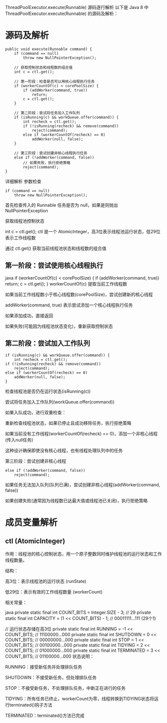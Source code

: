 ThreadPoolExecutor.execute(Runnable) 源码逐行解析
以下是 Java 8 中 ThreadPoolExecutor.execute(Runnable) 的源码及解析：
# 源码及解析
```
public void execute(Runnable command) {
    if (command == null)
        throw new NullPointerException();

    // 获取控制状态和线程数的组合值
    int c = ctl.get();
    
    // 第一阶段：检查是否可以用核心线程执行任务
    if (workerCountOf(c) < corePoolSize) {
        if (addWorker(command, true))
            return;
        c = ctl.get();
    }
    
    // 第二阶段：尝试将任务加入工作队列
    if (isRunning(c) && workQueue.offer(command)) {
        int recheck = ctl.get();
        if (!isRunning(recheck) && remove(command))
            reject(command);
        else if (workerCountOf(recheck) == 0)
            addWorker(null, false);
    }
    
    // 第三阶段：尝试创建非核心线程执行任务
    else if (!addWorker(command, false))
        // 如果失败，执行拒绝策略
        reject(command);
}
```
详细解析
参数检查
```
if (command == null)
    throw new NullPointerException();
```

首先检查传入的 Runnable 任务是否为 null，如果是则抛出 NullPointerException

获取线程池控制状态

int c = ctl.get();
ctl 是一个 AtomicInteger，高3位表示线程池运行状态，低29位表示工作线程数

通过 ctl.get() 获取当前线程池状态和线程数的组合值

## 第一阶段：尝试使用核心线程执行

java
if (workerCountOf(c) < corePoolSize) {
if (addWorker(command, true))
return;
c = ctl.get();
}
workerCountOf(c) 提取当前工作线程数

如果当前工作线程数小于核心线程数(corePoolSize)，尝试创建新的核心线程

addWorker(command, true) 表示尝试添加一个核心线程执行任务

如果添加成功，直接返回

如果失败(可能因为线程池状态变化)，重新获取控制状态

## 第二阶段：尝试加入工作队列

```
if (isRunning(c) && workQueue.offer(command)) {
    int recheck = ctl.get();
if (!isRunning(recheck) && remove(command))
    reject(command);
else if (workerCountOf(recheck) == 0)
    addWorker(null, false);
}
```

检查线程池是否仍在运行状态(isRunning(c))

尝试将任务加入工作队列(workQueue.offer(command))

如果入队成功，进行双重检查：

重新检查线程池状态，如果已停止且成功移除任务，执行拒绝策略

如果当前没有工作线程(workerCountOf(recheck) == 0)，添加一个非核心线程(传入null任务)

这种设计确保即使没有核心线程，也有线程处理队列中的任务

第三阶段：尝试创建非核心线程

```
else if (!addWorker(command, false))
    reject(command);
```

如果任务无法加入队列(队列已满)，尝试创建非核心线程(addWorker(command, false))

如果创建失败(通常因为线程数已达最大值或线程池已关闭)，执行拒绝策略

# 成员变量解析
## ctl (AtomicInteger)
作用：线程池的核心控制状态，用一个原子整数同时维护线程池的运行状态和工作线程数量。

结构：

高3位：表示线程池的运行状态 (runState)

低29位：表示有效的工作线程数量 (workerCount)

相关常量：

java
private static final int COUNT_BITS = Integer.SIZE - 3; // 29
private static final int CAPACITY   = (1 << COUNT_BITS) - 1; // 00011111...111 (29个1)

// 运行状态存储在高3位
private static final int RUNNING    = -1 << COUNT_BITS; // 11100000...000
private static final int SHUTDOWN   =  0 << COUNT_BITS; // 00000000...000
private static final int STOP       =  1 << COUNT_BITS; // 00100000...000
private static final int TIDYING    =  2 << COUNT_BITS; // 01000000...000
private static final int TERMINATED =  3 << COUNT_BITS; // 01100000...000
状态说明：

RUNNING：接受新任务并处理排队任务

SHUTDOWN：不接受新任务，但处理排队任务

STOP：不接受新任务，不处理排队任务，中断正在进行的任务

TIDYING：所有任务已终止，workerCount为零，线程转换到TIDYING状态将运行terminated()钩子方法

TERMINATED：terminated()方法已完成
